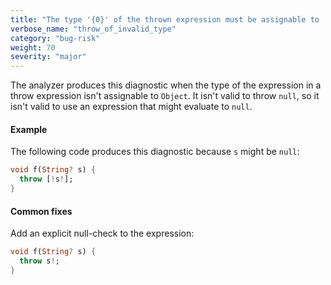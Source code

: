 ```yaml
---
title: "The type '{0}' of the thrown expression must be assignable to 'Object'"
verbose_name: "throw_of_invalid_type"
category: "bug-risk"
weight: 70
severity: "major"
---
```

The analyzer produces this diagnostic when the type of the expression in a
throw expression isn't assignable to `Object`. It isn't valid to throw
`null`, so it isn't valid to use an expression that might evaluate to
`null`.

#### Example

The following code produces this diagnostic because `s` might be `null`:

```dart
void f(String? s) {
  throw [!s!];
}
```

#### Common fixes

Add an explicit null-check to the expression:

```dart
void f(String? s) {
  throw s!;
}
```
